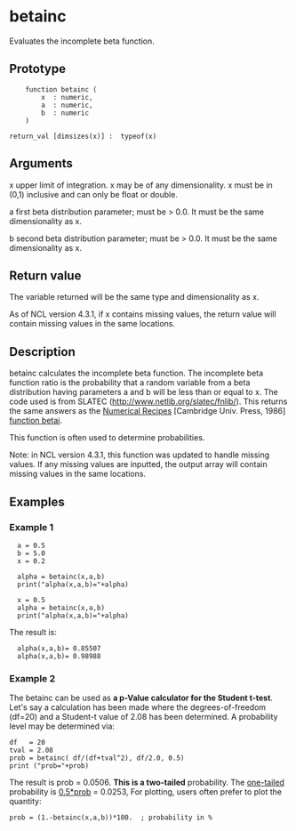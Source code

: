 # betainc

Evaluates the incomplete beta function.

## Prototype

```
	function betainc (
		x  : numeric,  
		a  : numeric,  
		b  : numeric   
	)
```

```
return_val [dimsizes(x)] :  typeof(x)
```

## Arguments

x
upper limit of integration. x may be of any dimensionality. x must be in (0,1) inclusive and can only be float or double.

a
first beta distribution parameter; must be > 0.0. It must be the same dimensionality as x.

b
second beta distribution parameter; must be > 0.0. It must be the same dimensionality as x.

## Return value

The variable returned will be the same type and dimensionality as x.

As of NCL version 4.3.1, if x contains missing values, the return value will contain missing values in the same locations.

## Description

betainc calculates the incomplete beta function. The incomplete beta function ratio is the probability that a random variable from a beta distribution having parameters a and b will be less than or equal to x. The code used is from SLATEC (http://www.netlib.org/slatec/fnlib/). This returns the same answers as the <u>Numerical Recipes</u> [Cambridge Univ. Press, 1986] <u>function betai</u>.

This function is often used to determine probabilities.

Note: in NCL version 4.3.1, this function was updated to handle missing values. If any missing values are inputted, the output array will contain missing values in the same locations.

## Examples

### Example 1

```
  a = 0.5
  b = 5.0
  x = 0.2

  alpha = betainc(x,a,b) 
  print("alpha(x,a,b)="+alpha)

  x = 0.5
  alpha = betainc(x,a,b) 
  print("alpha(x,a,b)="+alpha)
```

The result is:

```
  alpha(x,a,b)= 0.85507
  alpha(x,a,b)= 0.98988
```



### Example 2

The betainc can be used as **a p-Value calculator for the Student t-test**. Let's say a calculation has been made where the degrees-of-freedom (df=20) and a Student-t value of 2.08 has been determined. A probability level may be determined via:

```
df   = 20 
tval = 2.08  
prob = betainc( df/(df+tval^2), df/2.0, 0.5)
print ("prob="+prob)
```

The result is prob = 0.0506. **This is a two-tailed** probability. The <u>one-tailed</u> probability is <u>0.5*prob</u> = 0.0253,
For plotting, users often prefer to plot the quantity:

```
prob = (1.-betainc(x,a,b))*100.  ; probability in %
```


